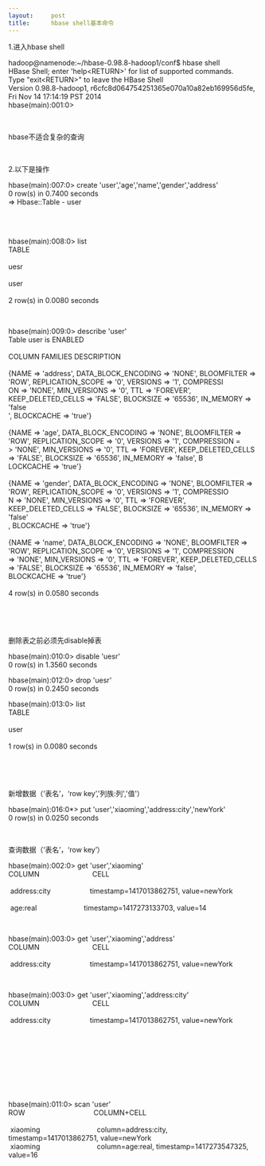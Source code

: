 ```yaml
---
layout:     post
title:      hbase shell基本命令
---
```

<div id="article_content" class="article_content clearfix csdn-tracking-statistics" data-pid="blog" data-mod="popu_307" data-dsm="post">
								            <link rel="stylesheet" href="https://csdnimg.cn/release/phoenix/template/css/ck_htmledit_views-f76675cdea.css">
						<div class="htmledit_views" id="content_views">
                
<p>1.进入hbase shell</p>
<p>hadoop@namenode:~/hbase-0.98.8-hadoop1/conf$ hbase shell<br>
HBase Shell; enter 'help&lt;RETURN&gt;' for list of supported commands.<br>
Type "exit&lt;RETURN&gt;" to leave the HBase Shell<br>
Version 0.98.8-hadoop1, r6cfc8d064754251365e070a10a82eb169956d5fe, Fri Nov 14 17:14:19 PST 2014<br>
hbase(main):001:0&gt; <br></p>
<p><br></p>
<p>hbase不适合复杂的查询</p>
<p><br></p>
<p>2.以下是操作</p>
<p>hbase(main):007:0&gt; create 'user','age','name','gender','address'<br>
0 row(s) in 0.7400 seconds<br>
=&gt; Hbase::Table - user</p>
<p><br></p>
<p><br>
hbase(main):008:0&gt; list<br>
TABLE                                                                                                                        <br>
uesr                                                                                                                         <br>
user                                                                                                                         <br>
2 row(s) in 0.0080 seconds<br></p>
<p><br></p>
<p>hbase(main):009:0&gt; describe 'user'<br>
Table user is ENABLED                                                                                                        <br>
COLUMN FAMILIES DESCRIPTION                                                                                                  <br>
{NAME =&gt; 'address', DATA_BLOCK_ENCODING =&gt; 'NONE', BLOOMFILTER =&gt; 'ROW', REPLICATION_SCOPE =&gt; '0', VERSIONS =&gt; '1', COMPRESSI<br>
ON =&gt; 'NONE', MIN_VERSIONS =&gt; '0', TTL =&gt; 'FOREVER', KEEP_DELETED_CELLS =&gt; 'FALSE', BLOCKSIZE =&gt; '65536', IN_MEMORY =&gt; 'false<br>
', BLOCKCACHE =&gt; 'true'}                                                                                                     <br>
{NAME =&gt; 'age', DATA_BLOCK_ENCODING =&gt; 'NONE', BLOOMFILTER =&gt; 'ROW', REPLICATION_SCOPE =&gt; '0', VERSIONS =&gt; '1', COMPRESSION =<br>
&gt; 'NONE', MIN_VERSIONS =&gt; '0', TTL =&gt; 'FOREVER', KEEP_DELETED_CELLS =&gt; 'FALSE', BLOCKSIZE =&gt; '65536', IN_MEMORY =&gt; 'false', B<br>
LOCKCACHE =&gt; 'true'}                                                                                                         <br>
{NAME =&gt; 'gender', DATA_BLOCK_ENCODING =&gt; 'NONE', BLOOMFILTER =&gt; 'ROW', REPLICATION_SCOPE =&gt; '0', VERSIONS =&gt; '1', COMPRESSIO<br>
N =&gt; 'NONE', MIN_VERSIONS =&gt; '0', TTL =&gt; 'FOREVER', KEEP_DELETED_CELLS =&gt; 'FALSE', BLOCKSIZE =&gt; '65536', IN_MEMORY =&gt; 'false'<br>
, BLOCKCACHE =&gt; 'true'}                                                                                                      <br>
{NAME =&gt; 'name', DATA_BLOCK_ENCODING =&gt; 'NONE', BLOOMFILTER =&gt; 'ROW', REPLICATION_SCOPE =&gt; '0', VERSIONS =&gt; '1', COMPRESSION <br>
=&gt; 'NONE', MIN_VERSIONS =&gt; '0', TTL =&gt; 'FOREVER', KEEP_DELETED_CELLS =&gt; 'FALSE', BLOCKSIZE =&gt; '65536', IN_MEMORY =&gt; 'false', <br>
BLOCKCACHE =&gt; 'true'}                                                                                                        <br>
4 row(s) in 0.0580 seconds<br></p>
<p><br></p>
<p><br></p>
<p>删除表之前必须先disable掉表</p>
<p>hbase(main):010:0&gt; disable 'uesr'<br>
0 row(s) in 1.3560 seconds<br></p>
<p>hbase(main):012:0&gt; drop 'uesr'<br>
0 row(s) in 0.2450 seconds<br></p>
<p>hbase(main):013:0&gt; list<br>
TABLE                                                                                                                        <br>
user                                                                                                                         <br>
1 row(s) in 0.0080 seconds<br></p>
<p><br></p>
<p><br></p>
<p>新增数据（‘表名’，‘row key’,'列族:列','值'）</p>
<p>hbase(main):016:0*&gt; put 'user','xiaoming','address:city','newYork'<br>
0 row(s) in 0.0250 seconds<br></p>
<p><br></p>
<p>查询数据（‘表名’，‘row key’）</p>
<p>hbase(main):002:0&gt; get 'user','xiaoming'<br>
COLUMN                           CELL                                                                                        <br>
 address:city                    timestamp=1417013862751, value=newYork                                                      <br>
 age:real                        timestamp=1417273133703, value=14          <br></p>
<p><br></p>
<p>hbase(main):003:0&gt; get 'user','xiaoming','address'<br>
COLUMN                           CELL                                                                                        <br>
 address:city                    timestamp=1417013862751, value=newYork        </p>
<p><br></p>
<p>hbase(main):003:0&gt; get 'user','xiaoming','address:city'<br>
COLUMN                           CELL                                                                                        <br>
 address:city                    timestamp=1417013862751, value=newYork          <br></p>
<p><br></p>
<p><img src="https://img-blog.csdn.net/20141129231516413?watermark/2/text/aHR0cDovL2Jsb2cuY3Nkbi5uZXQvdTAxMDQxNDA2Ng==/font/5a6L5L2T/fontsize/400/fill/I0JBQkFCMA==/dissolve/70/gravity/Center" alt=""><br></p>
<p><br></p>
<p><img src="https://img-blog.csdn.net/20141129231759015?watermark/2/text/aHR0cDovL2Jsb2cuY3Nkbi5uZXQvdTAxMDQxNDA2Ng==/font/5a6L5L2T/fontsize/400/fill/I0JBQkFCMA==/dissolve/70/gravity/Center" alt=""> <br></p>
<p><br></p>
<p>hbase(main):011:0&gt; scan 'user'<br>
ROW                                   COLUMN+CELL                                                                                                 <br>
 xiaoming                             column=address:city, timestamp=1417013862751, value=newYork                                                 <br>
 xiaoming                             column=age:real, timestamp=1417273547325, value=16            <br></p>
<p><br></p>
<p><img src="https://img-blog.csdn.net/20141129232122093?watermark/2/text/aHR0cDovL2Jsb2cuY3Nkbi5uZXQvdTAxMDQxNDA2Ng==/font/5a6L5L2T/fontsize/400/fill/I0JBQkFCMA==/dissolve/70/gravity/Center" alt=""><br></p>
<p><img src="https://img-blog.csdn.net/20141129232335031?watermark/2/text/aHR0cDovL2Jsb2cuY3Nkbi5uZXQvdTAxMDQxNDA2Ng==/font/5a6L5L2T/fontsize/400/fill/I0JBQkFCMA==/dissolve/70/gravity/Center" alt=""><br></p>
<p><img src="https://img-blog.csdn.net/20141129232432257?watermark/2/text/aHR0cDovL2Jsb2cuY3Nkbi5uZXQvdTAxMDQxNDA2Ng==/font/5a6L5L2T/fontsize/400/fill/I0JBQkFCMA==/dissolve/70/gravity/Center" alt=""><br></p>
<p><img src="https://img-blog.csdn.net/20141129232512365?watermark/2/text/aHR0cDovL2Jsb2cuY3Nkbi5uZXQvdTAxMDQxNDA2Ng==/font/5a6L5L2T/fontsize/400/fill/I0JBQkFCMA==/dissolve/70/gravity/Center" alt=""><br></p>
<p><br></p>
<p><br></p>
<p><br></p>
            </div>
                </div>